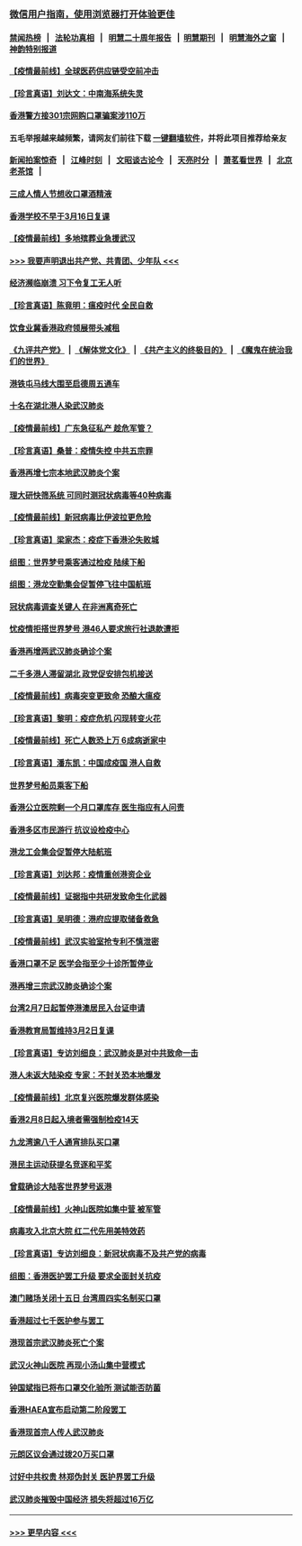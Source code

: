### [微信用户指南，使用浏览器打开体验更佳](https://github.com/gfw-breaker/banned-news1/blob/master/indexes/wechat-guide.md?t=0)
#### [禁闻热榜](热点新闻.md?t=0)  &nbsp;&nbsp;|&nbsp;&nbsp; [法轮功真相](https://github.com/gfw-breaker/truth/blob/master/README.md?t=0) &nbsp;&nbsp;|&nbsp;&nbsp; [明慧二十周年报告](https://github.com/gfw-breaker/mh-reports/blob/master/README.md?t=0) &nbsp;&nbsp;|&nbsp;&nbsp;[明慧期刊](https://github.com/gfw-breaker/mh-qikan) &nbsp;&nbsp;|&nbsp;&nbsp; [明慧海外之窗](https://github.com/gfw-breaker/mh-news/blob/master/README.md?t=0) &nbsp;&nbsp;|&nbsp;&nbsp; [神韵特别报道](https://github.com/gfw-breaker/mh-news/blob/master/shenyun.md?t=0)
#### [【疫情最前线】全球医药供应链受空前冲击](../pages/nsc415/n11869614.md?t=02151202) 
#### [【珍言真语】刘达文：中南海系统失灵](../pages/nsc415/n11869465.md?t=02151202) 
#### [香港警方接301宗网购口罩骗案涉110万](../pages/nsc415/n11867572.md?t=02151202) 
#### 五毛举报越来越频繁，请网友们前往下载 [一键翻墙软件](https://github.com/gfw-breaker/ssr-accounts)，并将此项目推荐给亲友
#### [新闻拍案惊奇](https://github.com/gfw-breaker/banned-news1/blob/master/pages/link4.md) &nbsp;&nbsp;|&nbsp;&nbsp; [江峰时刻](https://github.com/gfw-breaker/banned-news1/blob/master/pages/link4.md) &nbsp;&nbsp;|&nbsp;&nbsp; [文昭谈古论今](https://github.com/gfw-breaker/banned-news1/blob/master/pages/link4.md) &nbsp;&nbsp;|&nbsp;&nbsp; [天亮时分](https://github.com/gfw-breaker/banned-news1/blob/master/pages/link4.md) &nbsp;&nbsp;|&nbsp;&nbsp; [萧茗看世界](https://github.com/gfw-breaker/banned-news1/blob/master/pages/link4.md) &nbsp;&nbsp;|&nbsp;&nbsp; [北京老茶馆](https://github.com/gfw-breaker/banned-news1/blob/master/pages/link4.md) &nbsp;&nbsp;|&nbsp;&nbsp; 
#### [三成人情人节想收口罩酒精液](../pages/nsc415/n11867523.md?t=02151202) 
#### [香港学校不早于3月16日复课](../pages/nsc415/n11867498.md?t=02151202) 
#### [【疫情最前线】多地殡葬业急援武汉](../pages/nsc415/n11866914.md?t=02151202) 
#### [>>> 我要声明退出共产党、共青团、少年队 <<<](https://github.com/begood0513/goodnews/blob/master/quit/letter.md) 
#### [经济濒临崩溃 习下令复工无人听](../pages/nsc415/n11867269.md?t=02151202) 
#### [【珍言真语】陈竟明：瘟疫时代 全民自救](../pages/nsc415/n11866765.md?t=02151202) 
#### [饮食业冀香港政府领展带头减租](../pages/nsc415/n11864876.md?t=02151202) 
#### [《九评共产党》](https://github.com/begood0513/9ping.md/blob/master/README.md) &nbsp;|&nbsp; [《解体党文化》](../../../../jtdwh.md/blob/master/README.md)  &nbsp;|&nbsp; [《共产主义的终极目的》](../../../../gczydzjmd.md/blob/master/README.md) &nbsp;|&nbsp; [《魔鬼在统治我们的世界》](../../../../mgztzwmdsj.md/blob/master/README.md) 
#### [港铁屯马线大围至启德周五通车](../pages/nsc415/n11864842.md?t=02151202) 
#### [十名在湖北港人染武汉肺炎](../pages/nsc415/n11864807.md?t=02151202) 
#### [【疫情最前线】广东急征私产 趁危军管？](../pages/nsc415/n11864205.md?t=02151202) 
#### [【珍言真语】桑普：疫情失控 中共五宗罪](../pages/nsc415/n11864157.md?t=02151202) 
#### [香港再增七宗本地武汉肺炎个案](../pages/nsc415/n11862405.md?t=02151202) 
#### [理大研快筛系统 可同时测冠状病毒等40种病毒](../pages/nsc415/n11862376.md?t=02151202) 
#### [【疫情最前线】新冠病毒比伊波拉更危险](../pages/nsc415/n11862199.md?t=02151202) 
#### [【珍言真语】梁家杰：疫症下香港沦失败城](../pages/nsc415/n11861588.md?t=02151202) 
#### [组图：世界梦号乘客通过检疫 陆续下船](../pages/nsc415/n11858302.md?t=02151202) 
#### [组图：港龙空勤集会促暂停飞往中国航班](../pages/nsc415/n11858190.md?t=02151202) 
#### [冠状病毒调查关键人 在非洲离奇死亡](../pages/nsc415/n11859798.md?t=02151202) 
#### [忧疫情拒搭世界梦号 港46人要求旅行社退款遭拒](../pages/nsc415/n11859849.md?t=02151202) 
#### [香港再增两武汉肺炎确诊个案](../pages/nsc415/n11859833.md?t=02151202) 
#### [二千多港人滞留湖北 政党促安排包机接送](../pages/nsc415/n11859831.md?t=02151202) 
#### [【疫情最前线】病毒突变更致命 恐酿大瘟疫](../pages/nsc415/n11859604.md?t=02151202) 
#### [【珍言真语】黎明：疫症危机 闪现转变火花](../pages/nsc415/n11859199.md?t=02151202) 
#### [【疫情最前线】死亡人数恐上万 6成病逝家中](../pages/nsc415/n11856687.md?t=02151202) 
#### [【珍言真语】潘东凯：中国成疫国 港人自救](../pages/nsc415/n11856962.md?t=02151202) 
#### [世界梦号船员乘客下船](../pages/nsc415/n11856883.md?t=02151202) 
#### [香港公立医院剩一个月口罩库存 医生指应有人问责](../pages/nsc415/n11856875.md?t=02151202) 
#### [香港多区市民游行 抗议设检疫中心](../pages/nsc415/n11856866.md?t=02151202) 
#### [港龙工会集会促暂停大陆航班](../pages/nsc415/n11856840.md?t=02151202) 
#### [【珍言真语】刘达邦：疫情重创港资企业](../pages/nsc415/n11854274.md?t=02151202) 
#### [【疫情最前线】证据指中共研发致命生化武器](../pages/nsc415/n11853087.md?t=02151202) 
#### [【珍言真语】吴明德：港府应提取储备救急](../pages/nsc415/n11852734.md?t=02151202) 
#### [【疫情最前线】武汉实验室抢专利不慎泄密](../pages/nsc415/n11850310.md?t=02151202) 
#### [香港口罩不足 医学会指至少十诊所暂停业](../pages/nsc415/n11850301.md?t=02151202) 
#### [港再增三宗武汉肺炎确诊个案](../pages/nsc415/n11850328.md?t=02151202) 
#### [台湾2月7日起暂停港澳居民入台证申请](../pages/nsc415/n11850304.md?t=02151202) 
#### [香港教育局暂维持3月2日复课](../pages/nsc415/n11850260.md?t=02151202) 
#### [【珍言真语】专访刘细良：武汉肺炎是对中共致命一击](../pages/nsc415/n11849934.md?t=02151202) 
#### [港人未返大陆染疫 专家：不封关恐本地爆发](../pages/nsc415/n11848021.md?t=02151202) 
#### [【疫情最前线】北京复兴医院爆发群体感染](../pages/nsc415/n11847626.md?t=02151202) 
#### [香港2月8日起入境者需强制检疫14天](../pages/nsc415/n11847658.md?t=02151202) 
#### [九龙湾逾八千人通宵排队买口罩](../pages/nsc415/n11847647.md?t=02151202) 
#### [港民主运动获提名竞逐和平奖](../pages/nsc415/n11847633.md?t=02151202) 
#### [曾载确诊大陆客世界梦号返港](../pages/nsc415/n11847608.md?t=02151202) 
#### [【疫情最前线】火神山医院如集中营 被军管](../pages/nsc415/n11847524.md?t=02151202) 
#### [病毒攻入北京大院 红二代先用美特效药](../pages/nsc415/n11847427.md?t=02151202) 
#### [【珍言真语】专访刘细良：新冠状病毒不及共产党的病毒](../pages/nsc415/n11847164.md?t=02151202) 
#### [组图：香港医护罢工升级 要求全面封关抗疫](../pages/nsc415/n11844107.md?t=02151202) 
#### [澳门赌场关闭十五日 台湾周四实名制买口罩](../pages/nsc415/n11845083.md?t=02151202) 
#### [香港超过七千医护参与罢工](../pages/nsc415/n11845051.md?t=02151202) 
#### [港现首宗武汉肺炎死亡个案](../pages/nsc415/n11844998.md?t=02151202) 
#### [武汉火神山医院 再现小汤山集中营模式](../pages/nsc415/n11844763.md?t=02151202) 
#### [钟国斌指已将布口罩交化验所 测试能否防菌](../pages/nsc415/n11842783.md?t=02151202) 
#### [香港HAEA宣布启动第二阶段罢工](../pages/nsc415/n11842723.md?t=02151202) 
#### [香港现首宗人传人武汉肺炎](../pages/nsc415/n11842766.md?t=02151202) 
#### [元朗区议会通过拨20万买口罩](../pages/nsc415/n11842754.md?t=02151202) 
#### [讨好中共权贵 林郑伪封关 医护界罢工升级](../pages/nsc415/n11842359.md?t=02151202) 
#### [武汉肺炎摧毁中国经济 损失将超过16万亿](../pages/nsc415/n11839723.md?t=02151202) 

----
#### [ >>> 更早内容 <<< ](../indexes/nsc415-earlier.md)
